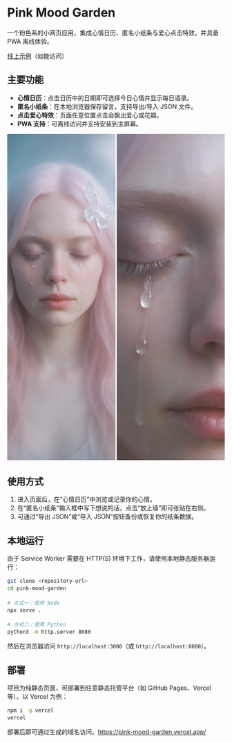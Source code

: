 # Pink Mood Garden

一个粉色系的小网页应用，集成心情日历、匿名小纸条与爱心点击特效，并具备 PWA 离线体验。

[线上示例](https://pink-mood-garden.vercel.app)（如能访问）

## 主要功能
- **心情日历**：点击日历中的日期即可选择今日心情并显示每日语录。
- **匿名小纸条**：在本地浏览器保存留言，支持导出/导入 JSON 文件。
- **点击爱心特效**：页面任意位置点击会飘出爱心或花瓣。
- **PWA 支持**：可离线访问并支持安装到主屏幕。

![心情图片示例](assets/img/mood1.png)

## 使用方式
1. 进入页面后，在“心情日历”中浏览或记录你的心情。
2. 在“匿名小纸条”输入框中写下想说的话，点击“放上墙”即可张贴在右侧。
3. 可通过“导出 JSON”或“导入 JSON”按钮备份或恢复你的纸条数据。

## 本地运行
由于 Service Worker 需要在 HTTP(S) 环境下工作，请使用本地静态服务器运行：

```bash
git clone <repository-url>
cd pink-mood-garden

# 方式一：使用 Node
npx serve .

# 方式二：使用 Python
python3 -m http.server 8080
```

然后在浏览器访问 `http://localhost:3000`（或 `http://localhost:8080`）。

## 部署
项目为纯静态页面，可部署到任意静态托管平台（如 GitHub Pages、Vercel 等）。以 Vercel 为例：

```bash
npm i -g vercel
vercel
```

部署后即可通过生成的域名访问。https://pink-mood-garden.vercel.app/